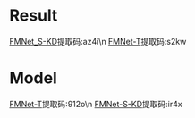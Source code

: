 # Result
[FMNet_S-KD](https://pan.baidu.com/s/1JgDefPTmHE5Xoc8exohZ0w?pwd=az4i)提取码:az4i\n
[FMNet-T](https://pan.baidu.com/s/1MsXwsIjnlaGJ03I3MdTRRg?pwd=s2kw)提取码:s2kw
# Model
[FMNet-T](https://pan.baidu.com/s/1PkgS5ECESuAbCxcIoBVbDg?pwd=912o)提取码:912o\n
[FMNet-S-KD](https://pan.baidu.com/s/1yf6cuGGurUPOw6MO4II9Bw?pwd=ir4x)提取码:ir4x
